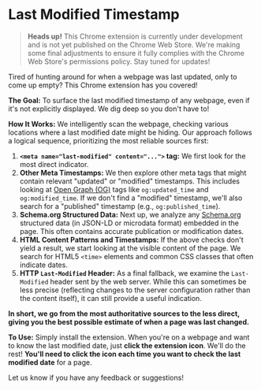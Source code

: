 # Last Modified Timestamp

> <strong>Heads up!</strong> This Chrome extension is currently under development and is not yet published on the Chrome Web Store. We're making some final adjustments to ensure it fully complies with the Chrome Web Store's permissions policy. Stay tuned for updates!

Tired of hunting around for when a webpage was last updated, only to come up empty? This Chrome extension has you covered!

**The Goal:** To surface the last modified timestamp of any webpage, even if it's not explicitly displayed. We dig deep so you don't have to!

**How It Works:** We intelligently scan the webpage, checking various locations where a last modified date might be hiding. Our approach follows a logical sequence, prioritizing the most reliable sources first:

1.  **`<meta name="last-modified" content="...">` tag:** We first look for the most direct indicator.
2.  **Other Meta Timestamps:** We then explore other meta tags that might contain relevant "updated" or "modified" timestamps. This includes looking at [Open Graph (OG)](https://ogp.me/) tags like `og:updated_time` and `og:modified_time`. If we don't find a "modified" timestamp, we'll also search for a "published" timestamp (e.g., `og:published_time`).
3.  **Schema.org Structured Data:** Next up, we analyze any [Schema.org](https://schema.org/) structured data (in JSON-LD or microdata format) embedded in the page. This often contains accurate publication or modification dates.
4.  **HTML Content Patterns and Timestamps:** If the above checks don't yield a result, we start looking at the visible content of the page. We search for HTML5 `<time>` elements and common CSS classes that often indicate dates.
5.  **HTTP `Last-Modified` Header:** As a final fallback, we examine the `Last-Modified` header sent by the web server. While this can sometimes be less precise (reflecting changes to the server configuration rather than the content itself), it can still provide a useful indication.

**In short, we go from the most authoritative sources to the less direct, giving you the best possible estimate of when a page was last changed.**

**To Use:** Simply install the extension. When you're on a webpage and want to know the last modified date, just **click the extension icon**. We'll do the rest! **You'll need to click the icon each time you want to check the last modified date** for a page.

Let us know if you have any feedback or suggestions!